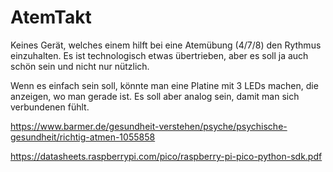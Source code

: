 # AtemTakt

Keines Gerät, welches einem hilft bei eine Atemübung (4/7/8) den Rythmus einzuhalten.
Es ist technologisch etwas übertrieben, aber es soll ja auch schön sein und nicht nur 
nützlich.

Wenn es einfach sein soll, könnte man eine Platine mit 3 LEDs machen, die anzeigen, wo man gerade ist.
Es soll aber analog sein, damit man sich verbundenen fühlt.

https://www.barmer.de/gesundheit-verstehen/psyche/psychische-gesundheit/richtig-atmen-1055858

https://datasheets.raspberrypi.com/pico/raspberry-pi-pico-python-sdk.pdf
